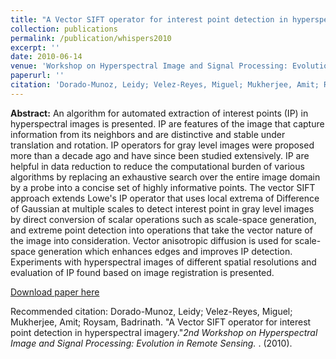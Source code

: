 ```yaml
---
title: "A Vector SIFT operator for interest point detection in hyperspectral imagery"
collection: publications
permalink: /publication/whispers2010
excerpt: ''
date: 2010-06-14
venue: 'Workshop on Hyperspectral Image and Signal Processing: Evolution in Remote Sensing'
paperurl: ''
citation: 'Dorado-Munoz, Leidy; Velez-Reyes, Miguel; Mukherjee, Amit; Roysam, Badrinath. &quot;A Vector SIFT operator for interest point detection in hyperspectral imagery.&quot; <i>2nd Workshop on Hyperspectral Image and Signal Processing: Evolution in Remote Sensing. </i>. (2010).'
---
```

**Abstract:** An algorithm for automated extraction of interest points (IP) in hyperspectral images is presented. IP are features of the image that capture information from its neighbors and are distinctive and stable under translation and rotation. IP operators for gray level images were proposed more than a decade ago and have since been studied extensively. IP are helpful in data reduction to reduce the computational burden of various algorithms by replacing an exhaustive search over the entire image domain by a probe into a concise set of highly informative points. The vector SIFT approach extends Lowe's IP operator that uses local extrema of Difference of Gaussian at multiple scales to detect interest point in gray level images by direct conversion of scalar operations such as scale-space generation, and extreme point detection into operations that take the vector nature of the image into consideration. Vector anisotropic diffusion is used for scale-space generation which enhances edges and improves IP detection. Experiments with hyperspectral images of different spatial resolutions and evaluation of IP found based on image registration is presented.

[Download paper here](https://doi.org/10.1109/WHISPERS.2010.5594965)

Recommended citation: Dorado-Munoz, Leidy; Velez-Reyes, Miguel; Mukherjee, Amit; Roysam, Badrinath. &quot;A Vector SIFT operator for interest point detection in hyperspectral imagery.&quot;<i>2nd Workshop on Hyperspectral Image and Signal Processing: Evolution in Remote Sensing. </i>. (2010).